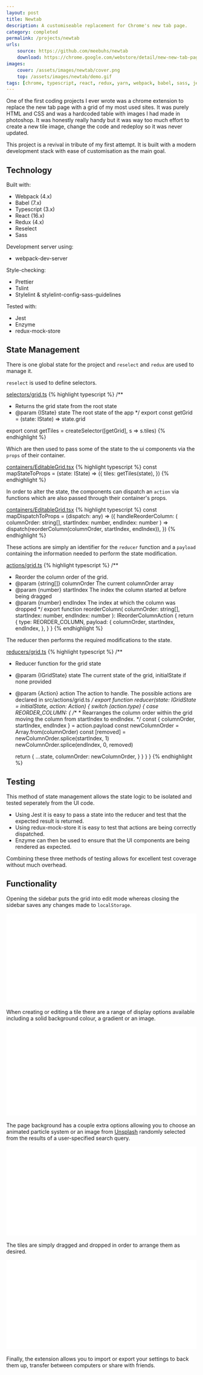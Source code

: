 ```yaml
---
layout: post
title: Newtab
description: A customiseable replacement for Chrome's new tab page.
category: completed
permalink: /projects/newtab
urls:
    source: https://github.com/meebuhs/newtab
    download: https://chrome.google.com/webstore/detail/new-new-tab-page/eonojphadknncejoaegdigoaonfpjbmo
images:
    cover: /assets/images/newtab/cover.png
    top: /assets/images/newtab/demo.gif
tags: [chrome, typescript, react, redux, yarn, webpack, babel, sass, jest, enzyme, stylelint, tslint, prettier]
---
```


One of the first coding projects I ever wrote was a chrome extension to replace the new tab page with a grid of my most used sites. It was purely HTML and CSS and was a hardcoded table with images I had made in photoshop. It was honestly really handy but it was way too much effort to create a new tile image, change the code and redeploy so it was never updated.  

This project is a revival in tribute of my first attempt. It is built with a modern development stack with ease of customisation as the main goal.

## Technology

Built with:
 - Webpack (4.x)
 - Babel (7.x)
 - Typescript (3.x)
 - React (16.x)
 - Redux (4.x)
 - Reselect
 - Sass

Development server using:
 - webpack-dev-server

Style-checking:
 - Prettier
 - Tslint
 - Stylelint & stylelint-config-sass-guidelines

Tested with:
 - Jest
 - Enzyme
 - redux-mock-store

## State Management

There is one global state for the project and `reselect` and `redux` are used to manage it. 

`reselect` is used to define selectors.

[selectors/grid.ts](https://github.com/Meebuhs/newtab/blob/master/src/newtab/selectors/grid.ts)
{% highlight typescript %}
/**
 * Returns the grid state from the root state
 * @param {IState} state The root state of the app
 */
export const getGrid = (state: IState) => state.grid

export const getTiles = createSelector([getGrid], s => s.tiles)
{% endhighlight %}

Which are then used to pass some of the state to the ui components via the `props` of their container.

[containers/EditableGrid.tsx](https://github.com/Meebuhs/newtab/blob/master/src/newtab/containers/EditableGrid.tsx)
{% highlight typescript %}
const mapStateToProps = (state: IState) => ({
  tiles: getTiles(state),
})
{% endhighlight %}

In order to alter the state, the components can dispatch an `action` via functions which are also passed through their container's props. 

[containers/EditableGrid.tsx](https://github.com/Meebuhs/newtab/blob/master/src/newtab/containers/EditableGrid.tsx)
{% highlight typescript %}
const mapDispatchToProps = (dispatch: any) => ({
  handleReorderColumn: (
    columnOrder: string[],
    startIndex: number,
    endIndex: number
  ) => dispatch(reorderColumn(columnOrder, startIndex, endIndex)),
})
{% endhighlight %}

These actions are simply an identifier for the `reducer` function and a `payload` containing the information needed to perform the state modification.

[actions/grid.ts](https://github.com/Meebuhs/newtab/blob/master/src/newtab/actions/grid.ts)
{% highlight typescript %}
/**
 * Reorder the column order of the grid.
 * @param {string[]} columnOrder The current columnOrder array
 * @param {number} startIndex The index the column started at before being dragged
 * @param {number} endIndex The index at which the column was dropped
 */
export function reorderColumn(
  columnOrder: string[],
  startIndex: number,
  endIndex: number
): IReorderColumnAction {
  return {
    type: REORDER_COLUMN,
    payload: {
      columnOrder,
      startIndex,
      endIndex,
    },
  }
}
{% endhighlight %}

The reducer then performs the required modifications to the state.

[reducers/grid.ts](https://github.com/Meebuhs/newtab/blob/master/src/newtab/reducers/grid.ts)
{% highlight typescript %}
/**
 * Reducer function for the grid state
 * @param {IGridState} state The current state of the grid, initialState if none provided
 * @param {Action} action The action to handle. The possible actions are declared in src/actions/grid.ts
 */
export function reducer(state: IGridState = initialState, action: Action) {
  switch (action.type) {
    case REORDER_COLUMN: {
      /**
       * Rearranges the column order within the grid moving the column from startIndex to endIndex.
       */
      const { columnOrder, startIndex, endIndex } = action.payload
      const newColumnOrder = Array.from(columnOrder)
      const [removed] = newColumnOrder.splice(startIndex, 1)
      newColumnOrder.splice(endIndex, 0, removed)

      return {
        ...state,
        columnOrder: newColumnOrder,
      }
    }
  }
}
{% endhighlight %}

## Testing

This method of state management allows the state logic to be isolated and tested seperately from the UI code. 
- Using Jest it is easy to pass a state into the reducer and test that the expected result is returned. 
- Using redux-mock-store it is easy to test that actions are being correctly dispatched.
- Enzyme can then be used to ensure that the UI components are being rendered as expected.

Combining these three methods of testing allows for excellent test coverage without much overhead.

## Functionality

Opening the sidebar puts the grid into edit mode whereas closing the sidebar saves any changes made to `localStorage`.

<a href="/assets/images/newtab/edit-tile.png">
    <img src="/assets/images/blank.png" alt="newtab - create or edit a tile" data-echo="/assets/images/newtab/edit-tile.png" />
</a>

When creating or editing a tile there are a range of display options available including a solid background colour, a gradient or an image.

<a href="/assets/images/newtab/animated-backgrounds.png">
    <img src="/assets/images/blank.png" alt="newtab - page background options" data-echo="/assets/images/newtab/animated-backgrounds.png" />
</a>

The page background has a couple extra options allowing you to choose an animated particle system or an image from [Unsplash](https://unsplash.com/) randomly selected from the results of a user-specified search query.

<a href="/assets/images/newtab/drag-tile.png">
    <img src="/assets/images/blank.png" alt="newtab - drag and drop reordering" data-echo="/assets/images/newtab/drag-tile.png" />
</a>

The tiles are simply dragged and dropped in order to arrange them as desired.

<a href="/assets/images/newtab/restore-settings.png">
    <img src="/assets/images/blank.png" alt="newtab - drag and drop reordering" data-echo="/assets/images/newtab/restore-settings.png" />
</a>

Finally, the extension allows you to import or export your settings to back them up, transfer between computers or share with friends.